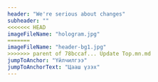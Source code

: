 ```yaml
---
header: "We're serious about changes"
subheader: ""
<<<<<<< HEAD
imageFileName: "hologram.jpg"
=======
imageFileName: "header-bg1.jpg"
>>>>>>> parent of 78bccaf... Update Top.mn.md
jumpToAnchor: "Үйлчилгээ"
jumpToAnchorText: "Цааш үзэх"
---
```

